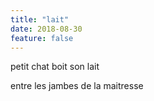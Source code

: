 ```yaml
---
title: "lait"
date: 2018-08-30
feature: false
---
```


petit chat
boit son lait

entre les jambes de la maitresse
